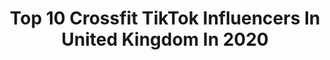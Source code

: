 ---
title: Top 10 Crossfit TikTok Influencers In United Kingdom In 2020
description: >-
  Find top crossfit TikTok influencers in United Kingdom in 2020. Most popular hashtags: #flex #homeworkout #crossfit #challenge.
platform: TikTok
profiles:
  - username: "michaeltavernier"
    fullname: >-
      Michael Tavernier
    location: "United Kingdom"
    followers: 57501
    engagement: 439
    commentsToLikes: 0.016087
    id: ck81s2lpxpjow0j782w1rh4ml
    verified: false
    hashtags: "#realitytv, #cops, #acting, #disrespect"
  - username: "sonnywebstergb"
    fullname: >-
      Sonnywebstergb
    location: "United Kingdom"
    followers: 31973
    engagement: 670
    commentsToLikes: 0.012265
    id: ck81s2jhipj8n0j78neatb12p
    verified: true
    hashtags: "#learnfromhome, #easteregghunt, #videoleap, #india"
  - username: "thedantai"
    fullname: >-
      dantai
    location: "United Kingdom"
    followers: 72794
    engagement: 675
    commentsToLikes: 0.016084
    id: cka0zjojpfpub0i78ylxao5vk
    verified: false
    hashtags: "#bodybuilding, #anglechallenge, #boredathome, #powfu"
  - username: "nic.bars"
    fullname: >-
      Nicky Alvanis
    location: "United Kingdom"
    followers: 202117
    engagement: 2403
    commentsToLikes: 0.017368
    id: ck81s0y0cp7wz0j78edxklur1
    verified: false
    hashtags: "#flexchallenge, #trend, #ramadanrecipes, #athlete"
  - username: "aleexturneer"
    fullname: >-
      AleexTurneer
    location: "United Kingdom"
    followers: 11283
    engagement: 536
    commentsToLikes: 0.049429
    id: cka6mac6b6gs80i78fkh8pwsr
    verified: false
    hashtags: "#lockdown, #bicepchallenge, #woow, #eggchallenge"
  - username: "demi.bars"
    fullname: >-
      Demetri Alvanis
    location: "United Kingdom"
    followers: 122221
    engagement: 1535
    commentsToLikes: 0.008333
    id: ck81s0wxgp7nu0j78oaox24gh
    verified: false
    hashtags: "#4up, #streetworkout, #crossfit, #badvibes"
  - username: "lukejeal"
    fullname: >-
      SPINE DOCTOR 🇬🇧 
    location: "United Kingdom"
    followers: 37597
    engagement: 264
    commentsToLikes: 0.032806
    id: cka0of1b73mgk0i78lsjjpuj6
    verified: false
    hashtags: "#colds, #tennis, #arms, #gunss"
  - username: "laninalu"
    fullname: >-
      Leilani Rios
    location: "United Kingdom"
    followers: 4544
    engagement: 363
    commentsToLikes: 0.042289
    id: ckamm3vxvytyf0i7820fb0hz3
    verified: false
    hashtags: "#fall, #1armhandstand, #rocky, #football"
---